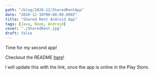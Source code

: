 ```yaml
---
path: "/blog/2020-12/SharedRentApp"
date: "2020-12-10T00:00:00.000Z"
title: "Shared Rent Android App"
tags: [Java, Room, Android]
cover: "./SharedRent.jpg"
draft: false
---
```


Time for my second app!

Checkout the README [here](https://github.com/PremKolar/SharedRent/blob/main/README.md)!

I will update this with the link, once the app is online in the Play Store.
